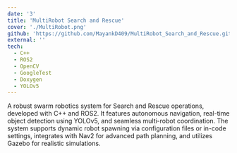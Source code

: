 ```yaml
---
date: '3'
title: 'MultiRobot Search and Rescue'
cover: './MultiRobot.png'
github: 'https://github.com/MayankD409/MultiRobot_Search_and_Rescue.git'
external: ''
tech:
  - C++
  - ROS2
  - OpenCV
  - GoogleTest
  - Doxygen
  - YOLOv5
---
```


A robust swarm robotics system for Search and Rescue operations, developed with C++ and ROS2. It features autonomous navigation, real-time object detection using YOLOv5, and seamless multi-robot coordination. The system supports dynamic robot spawning via configuration files or in-code settings, integrates with Nav2 for advanced path planning, and utilizes Gazebo for realistic simulations.